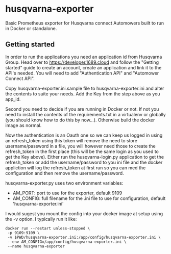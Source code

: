 # husqvarna-exporter
Basic Prometheus exporter for Husqvarna connect Automowers built to run in Docker or standalone.

## Getting started
In order to run the applications you need an application id from Husqvarna Group. Head over to https://developer.1689.cloud and follow the "Getting started" guide to create an account, create an application and link it to the API's needed. You will need to add "Authentication API" and "Automower Connect API". 

Copy husqvarna-exporter.ini.sample file to husqvarna-exporter.ini and alter the contents to suite your needs. Add the Key from the step above as you app_id.

Second you need to decide if you are running in Docker or not. If not you need to install the contents of the requirements.txt in a virtualenv or globally (you should know how to do this by now...). Otherwise build the docker image as normal.

Now the authentication is an Oauth one so we can keep us logged in using an refresh_token using this token will remove the need to store username/password in a file, you will however need those to create the refresh_token in the first place (this will be the same login as you used to get the Key above). Either run the husqvarna-login.py application to get the refresh_token or add the username/password to you ini file and the docker appliction will log the refresh_token at first run so you can med the configuration and then remove the username/password. 

husqvarna-exporter.py uses two environment variables:
- AM_PORT: port to use for the exporter, default 9109
- AM_CONFIG: full filename for the  .ini file to use for configuration, default 'husqvarna-exporter.ini'

I would sugest you mount the config into your docker image at setup using the -v option. I typically run it like:
```
docker run --restart unless-stopped \
 -p 9109:9109 \
 -v $PWD/husqvarna-exporter.ini:/app/config/husqvarna-exporter.ini \
 --env AM_CONFIG=/app/config/husqvarna-exporter.ini \
 --name husqvarna-exporter
```
